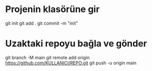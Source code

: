 # Projenin klasörüne gir
git init
git add .
git commit -m "init"

# Uzaktaki repoyu bağla ve gönder
git branch -M main
git remote add origin https://github.com/KULLANICI/REPO.git
git push -u origin main

